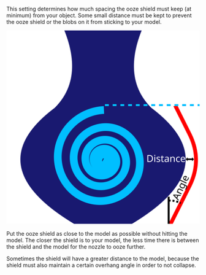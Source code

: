 This setting determines how much spacing the ooze shield must keep (at minimum) from your object. Some small distance must be kept to prevent the ooze shield or the blobs on it from sticking to your model.

![A horizontal distance is kept between the shield and the model](../images/ooze_shield.svg)

Put the ooze shield as close to the model as possible without hitting the model. The closer the shield is to your model, the less time there is between the shield and the model for the nozzle to ooze further.

Sometimes the shield will have a greater distance to the model, because the shield must also maintain a certain overhang angle in order to not collapse.